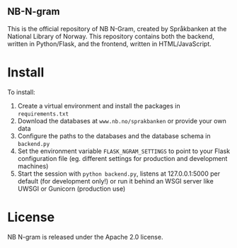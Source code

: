 ## NB-N-gram
This is the official repository of NB N-Gram, created by Språkbanken at the National Library of Norway. This repository contains both the backend, written in Python/Flask, and the frontend, written in HTML/JavaScript.

# Install
To install:
1. Create a virtual environment and install the packages in `requirements.txt`
2. Download the databases at `www.nb.no/sprakbanken` or provide your own data
3. Configure the paths to the databases and the database schema in `backend.py`
4. Set the environment variable `FLASK_NGRAM_SETTINGS` to point to your Flask configuration file (eg. different settings for production and development machines)
5. Start the session with `python backend.py`, listens at 127.0.0.1:5000 per default (for development only!) or run it behind an WSGI server like UWSGI or Gunicorn (production use)

# License
NB N-gram is released under the Apache 2.0 license.
